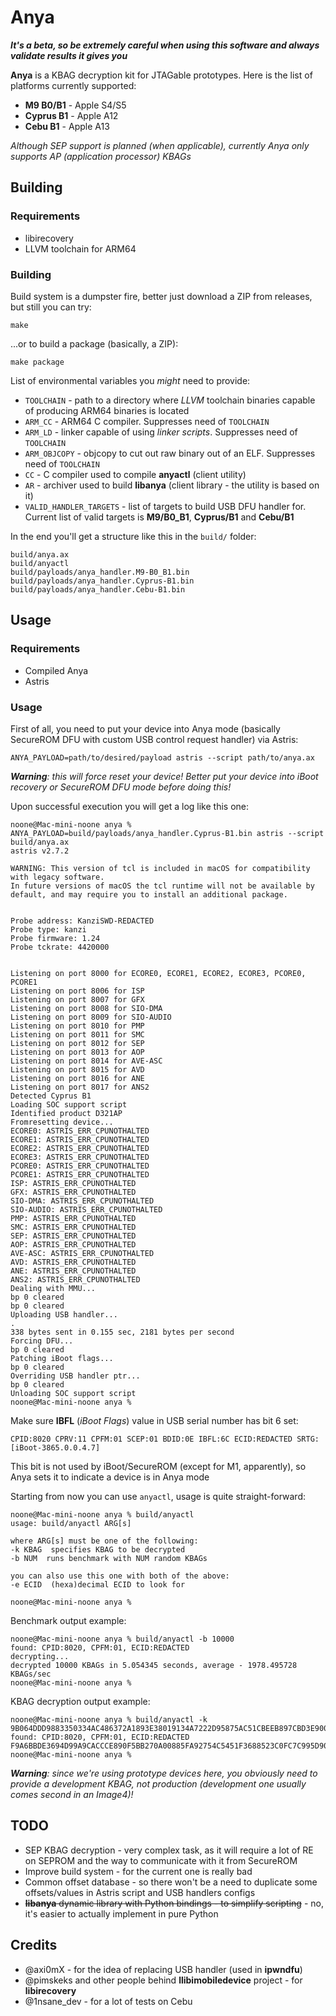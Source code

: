 ﻿# Anya

***It's a beta, so be extremely careful when using this software and always validate results it gives you***

**Anya** is a KBAG decryption kit for JTAGable prototypes. Here is the list of platforms currently supported:

* **M9 B0/B1** - Apple S4/S5
* **Cyprus B1** - Apple A12
* **Cebu B1** - Apple A13

*Although SEP support is planned (when applicable), currently Anya only supports AP (application processor) KBAGs*

## Building
### Requirements
* libirecovery
* LLVM toolchain for ARM64

### Building
Build system is a dumpster fire, better just download a ZIP from releases, but still you can try:
```
make
```
...or to build a package (basically, a ZIP):
```
make package
```
List of environmental variables you *might* need to provide:
* `TOOLCHAIN` - path to a directory where *LLVM* toolchain binaries capable of producing ARM64 binaries is located 
* `ARM_CC` - ARM64 C compiler. Suppresses need of `TOOLCHAIN`
* `ARM_LD` - linker capable of using *linker scripts*. Suppresses need of `TOOLCHAIN`
* `ARM_OBJCOPY` - objcopy to cut out raw binary out of an ELF. Suppresses need of `TOOLCHAIN`
* `CC` - C compiler used to compile **anyactl** (client utility)
* `AR` - archiver used to build **libanya** (client library - the utility is based on it)
* `VALID_HANDLER_TARGETS` - list of targets to build USB DFU handler for. Current list of valid targets is **M9/B0_B1**, **Cyprus/B1** and **Cebu/B1**

In the end you'll get a structure like this in the `build/` folder:
```
build/anya.ax
build/anyactl
build/payloads/anya_handler.M9-B0_B1.bin
build/payloads/anya_handler.Cyprus-B1.bin
build/payloads/anya_handler.Cebu-B1.bin
```

## Usage
### Requirements
* Compiled Anya
* Astris

### Usage
First of all, you need to put your device into Anya mode (basically SecureROM DFU with custom USB control request handler) via Astris:
```
ANYA_PAYLOAD=path/to/desired/payload astris --script path/to/anya.ax
```
***Warning**: this will force reset your device! Better put your device into iBoot recovery or SecureROM DFU mode before doing this!*

Upon successful execution you will get a log like this one:
```
noone@Mac-mini-noone anya % ANYA_PAYLOAD=build/payloads/anya_handler.Cyprus-B1.bin astris --script build/anya.ax
astris v2.7.2

WARNING: This version of tcl is included in macOS for compatibility with legacy software.
In future versions of macOS the tcl runtime will not be available by
default, and may require you to install an additional package.
  

Probe address: KanziSWD-REDACTED
Probe type: kanzi
Probe firmware: 1.24
Probe tckrate: 4420000

  
Listening on port 8000 for ECORE0, ECORE1, ECORE2, ECORE3, PCORE0, PCORE1
Listening on port 8006 for ISP
Listening on port 8007 for GFX
Listening on port 8008 for SIO-DMA
Listening on port 8009 for SIO-AUDIO
Listening on port 8010 for PMP
Listening on port 8011 for SMC
Listening on port 8012 for SEP
Listening on port 8013 for AOP
Listening on port 8014 for AVE-ASC
Listening on port 8015 for AVD
Listening on port 8016 for ANE
Listening on port 8017 for ANS2
Detected Cyprus B1
Loading SOC support script
Identified product D321AP
Fromresetting device...
ECORE0: ASTRIS_ERR_CPUNOTHALTED
ECORE1: ASTRIS_ERR_CPUNOTHALTED
ECORE2: ASTRIS_ERR_CPUNOTHALTED
ECORE3: ASTRIS_ERR_CPUNOTHALTED
PCORE0: ASTRIS_ERR_CPUNOTHALTED
PCORE1: ASTRIS_ERR_CPUNOTHALTED
ISP: ASTRIS_ERR_CPUNOTHALTED
GFX: ASTRIS_ERR_CPUNOTHALTED
SIO-DMA: ASTRIS_ERR_CPUNOTHALTED
SIO-AUDIO: ASTRIS_ERR_CPUNOTHALTED
PMP: ASTRIS_ERR_CPUNOTHALTED
SMC: ASTRIS_ERR_CPUNOTHALTED
SEP: ASTRIS_ERR_CPUNOTHALTED
AOP: ASTRIS_ERR_CPUNOTHALTED
AVE-ASC: ASTRIS_ERR_CPUNOTHALTED
AVD: ASTRIS_ERR_CPUNOTHALTED
ANE: ASTRIS_ERR_CPUNOTHALTED
ANS2: ASTRIS_ERR_CPUNOTHALTED
Dealing with MMU...
bp 0 cleared
bp 0 cleared
Uploading USB handler...
.
338 bytes sent in 0.155 sec, 2181 bytes per second
Forcing DFU...
bp 0 cleared
Patching iBoot flags...
bp 0 cleared
Overriding USB handler ptr...
bp 0 cleared
Unloading SOC support script
noone@Mac-mini-noone anya %
```

Make sure **IBFL** (*iBoot Flags*) value in USB serial number has bit 6 set:
```
CPID:8020 CPRV:11 CPFM:01 SCEP:01 BDID:0E IBFL:6C ECID:REDACTED SRTG:[iBoot-3865.0.0.4.7]
```
This bit is not used by iBoot/SecureROM (except for M1, apparently), so Anya sets it to indicate a device is in Anya mode

Starting from now you can use `anyactl`, usage is quite straight-forward:
```
noone@Mac-mini-noone anya % build/anyactl
usage: build/anyactl ARG[s]

where ARG[s] must be one of the following:
-k KBAG  specifies KBAG to be decrypted
-b NUM  runs benchmark with NUM random KBAGs

you can also use this one with both of the above:
-e ECID  (hexa)decimal ECID to look for

noone@Mac-mini-noone anya %
```

Benchmark output example:
```
noone@Mac-mini-noone anya % build/anyactl -b 10000
found: CPID:8020, CPFM:01, ECID:REDACTED
decrypting...
decrypted 10000 KBAGs in 5.054345 seconds, average - 1978.495728 KBAGs/sec
noone@Mac-mini-noone anya %
```

KBAG decryption output example:
```
noone@Mac-mini-noone anya % build/anyactl -k 9B064DDD9883350334AC486372A1893E38019134A7222D95875AC51CBEEB897CBD3E9003B86C33327A883B796134C81E
found: CPID:8020, CPFM:01, ECID:REDACTED
F9A6BBDE3694D99A9CACCCE890F5BB270A00885FA92754C5451F3688523C0FC7C995D90D33042F4A9967DDC2D757CC0D
noone@Mac-mini-noone anya %
```

***Warning**: since we're using prototype devices here, you obviously need to provide a development KBAG, not production (development one usually comes second in an Image4)!*

## TODO
* SEP KBAG decryption - very complex task, as it will require a lot of RE on SEPROM and the way to communicate with it from SecureROM
* Improve build system - for the current one is really bad
* Common offset database - so there won't be a need to duplicate some offsets/values in Astris script and USB handlers configs
* ~~**libanya** dynamic library with Python bindings - to simplify scripting~~ - no, it's easier to actually implement in pure Python

## Credits
* @axi0mX - for the idea of replacing USB handler (used in **ipwndfu**)
* @pimskeks and other people behind **llibimobiledevice** project - for **libirecovery**
* @1nsane_dev - for a lot of tests on Cebu

